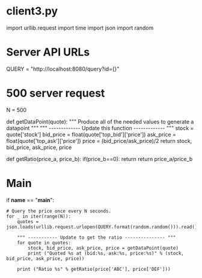 # client3.py

import urllib.request
import time
import json
import random

# Server API URLs
QUERY = "http://localhost:8080/query?id={}"

# 500 server request
N = 500

def getDataPoint(quote):
	""" Produce all of the needed values to generate a datapoint """
	""" ------------- Update this function ------------- """
	stock = quote['stock']
	bid_price = float(quote['top_bid']['price'])
	ask_price = float(quote['top_ask']['price'])
	price = (bid_price/ask_price)/2
	return stock, bid_price, ask_price, price

def getRatio(price_a, price_b):
if(price_b==0):
  return
return price_a/price_b  

# Main
if __name__ == "__main__":

	# Query the price once every N seconds.
	for _ in iter(range(N)):
		quotes = json.loads(urllib.request.urlopen(QUERY.format(random.random())).read())

		""" ----------- Update to get the ratio --------------- """
		for quote in quotes:
			stock, bid_price, ask_price, price = getDataPoint(quote)
			print ("Quoted %s at (bid:%s, ask:%s, price:%s)" % (stock, bid_price, ask_price, price))

		print ("Ratio %s" % getRatio(price['ABC'], price['DEF']))
